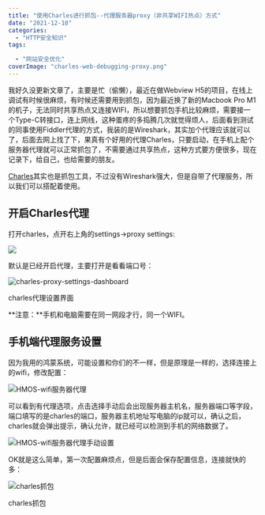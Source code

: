 ```yaml
---
title: "使用Charles进行抓包--代理服务器proxy（非共享WIFI热点）方式"
date: "2021-12-10"
categories: 
  - "HTTP安全知识"
tags: 

  - "网站安全优化"
coverImage: "charles-web-debugging-proxy.png"
---
```


我好久没更新文章了，主要是忙（偷懒），最近在做Webview H5的项目，在线上调试有时候很麻烦，有时候还需要用到抓包，因为最近换了新的Macbook Pro M1的机子，无法同时共享热点又连接WIFI，所以想要抓包手机比较麻烦，需要接一个Type-C转接口，连上网线，这种蛋疼的多捣腾几次就觉得烦人，后面看到测试的同事使用Fiddler代理的方式，我装的是Wireshark，其实加个代理应该就可以了，后面去网上找了下，果真有个好用的代理Charles，只要启动，在手机上配个服务器代理就可以正常抓包了，不需要通过共享热点，这种方式要方便很多，现在记录下，给自己，也给需要的朋友。

[Charles](https://www.charlesproxy.com/)其实也是抓包工具，不过没有Wireshark强大，但是自带了代理服务，所以我们可以搭配着使用。

## 开启Charles代理

打开charles，点开右上角的settings->proxy settings:

![](https://www.helloyu.top/wp-content/uploads/2021/12/charles-proxy-settings-1024x640.jpg?v=1639140866)

默认是已经开启代理，主要打开是看看端口号：

![charles-proxy-settings-dashboard](images/charles-proxy-settings-dashboard-1024x906.jpg)

charles代理设置界面

**注意：**手机和电脑需要在同一网段才行，同一个WIFI。

## 手机端代理服务设置

因为我用的鸿蒙系统，可能设置和你们的不一样，但是原理是一样的，选择连接上的wifi，修改配置：

![HMOS-wifi服务器代理](images/HMOS-wifi服务器代理-502x1024.jpeg)

可以看到有代理选项，点击选择手动后会出现服务器主机名，服务器端口等字段，端口填写的是charles的端口，服务器主机地址写电脑的ip就可以，确认之后，charles就会弹出提示，确认允许，就已经可以检测到手机的网络数据了。

![HMOS-wifi服务器代理手动设置](images/HMOS-wifi服务器代理手动设置-502x1024.jpeg)

OK就是这么简单，第一次配置麻烦点，但是后面会保存配置信息，连接就快的多：

![charles抓包](images/charles抓包-1024x857.jpg)

charles抓包
